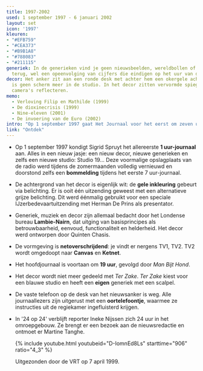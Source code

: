 ```yaml
---
title: 1997-2002
used: 1 september 1997 - 6 januari 2002
layout: set
icon: '1997'
kleuren:
- "#EFB759"
- "#CEA373"
- "#B9B1A8"
- "#788083"
- "#211115"
generiek: In de generieken vind je geen nieuwsbeelden, wereldbollen of andere franjes
  terug, wel een opeenvolging van cijfers die eindigen op het uur van de nieuwsuitzending.
decor: Het anker zit aan een ronde desk met achter hem een okergele achtergrond. Er
  is geen scherm meer in de studio. In het decor zitten vervormde spiegels die de
  camera's reflecteren.
memo:
  - Verloving Filip en Mathilde (1999)
  - De dioxinecrisis (1999)
  - Nine-eleven (2001)
  - De invoering van de Euro (2002)
intro: "Op 1 september 1997 gaat Het Journaal voor het eerst om zeven uur op antenne. Aansluitend is er Man Bijt Hond en Thuis."
link: "Ontdek"
---
```


* Op 1 september 1997 kondigt Sigrid Spruyt het allereerste **1 uur-journaal** aan. Alles in een nieuw jasje: een nieuw decor, nieuwe generieken en zelfs een nieuwe studio: Studio 19... Deze voormalige opslagplaats van de radio werd tijdens de zomermaanden volledig vernieuwd en doorstond zelfs een **bommelding** tijdens het eerste 7 uur-journaal.

* De achtergrond van het decor is eigenlijk wit: de **gele inkleuring** gebeurt via belichting. Er is ooit één uitzending geweest met een alternatieve grijze belichting. Dit werd éénmalig gebruikt voor een speciale IJzerbedevaartuitzending met Herman De Prins als presentator.

* Generiek, muziek en decor zijn allemaal bedacht door het Londense bureau **Lambie-Nairn**, dat uitging van basisprincipes als betrouwbaarheid, eenvoud, functionaliteit en helderheid. Het decor werd ontworpen door Quinten Chasis.

* De vormgeving is **netoverschrijdend**: je vindt er nergens TV1, TV2. TV2 wordt omgedoopt naar **Canvas** en **Ketnet**.

* Het hoofdjournaal is voortaan om **19 uur**, gevolgd door <cite>Man Bijt Hond</cite>.

* Het decor wordt niet meer gedeeld met <cite>Ter Zake</cite>. <cite>Ter Zake</cite> kiest voor een blauwe studio en heeft een **eigen** generiek met een scalpel.

* De vaste telefoon op de desk van het nieuwsanker is weg. Alle journaallezers zijn uitgerust met een **oortelefoontje**, waarmee ze instructies uit de regiekamer ingefluisterd krijgen.

* In '24 op 24' verblijft reporter Ineke Nijssen zich 24 uur in het omroepgebouw. Ze brengt er een bezoek aan de nieuwsredactie en ontmoet er Martine Tanghe.

  {% include youtube.html youtubeid="D-IomnEd8Ls" starttime="906" ratio="4_3" %}

  Uitgezonden door de VRT op 7 april 1999.
